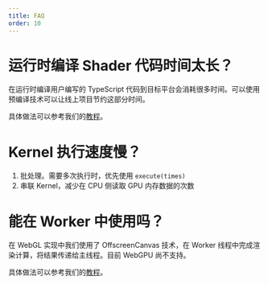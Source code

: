 ```yaml
---
title: FAQ
order: 10
---
```


# 运行时编译 Shader 代码时间太长？

在运行时编译用户编写的 TypeScript 代码到目标平台会消耗很多时间。可以使用预编译技术可以让线上项目节约这部分时间。

具体做法可以参考我们的[教程](/zh/docs/tutorial/gpgpu/add2vectors#预编译)。

# Kernel 执行速度慢？

1. 批处理。需要多次执行时，优先使用 `execute(times)`
2. 串联 Kernel，减少在 CPU 侧读取 GPU 内存数据的次数

# 能在 Worker 中使用吗？

在 WebGL 实现中我们使用了 OffscreenCanvas 技术，在 Worker 线程中完成渲染计算，将结果传递给主线程。目前 WebGPU 尚不支持。

具体做法可以参考我们的[教程](/zh/docs/tutorial/gpgpu/fruchterman#在-webworker-中完成计算（渲染）)。

